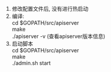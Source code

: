 1. 修改配置文件后, 没有进行热启动
2. 编译:  
 cd $GOPATH/src/apiserver  
 make  
 ./apiserver -v   (查看apiserver版本信息)
3. 启动脚本  
cd $GOPATH/src/apiserver  
make  
./admin.sh start